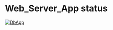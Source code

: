 # Web_Server_App status


[![DbApp](https://github.com/Gamshik/AspNet_Lab5/actions/workflows/dotnet-desktop-build.yml/badge.svg)](https://github.com/Gamshik/AspNet_Lab5/actions/workflows/dotnet-desktop-build.yml)

